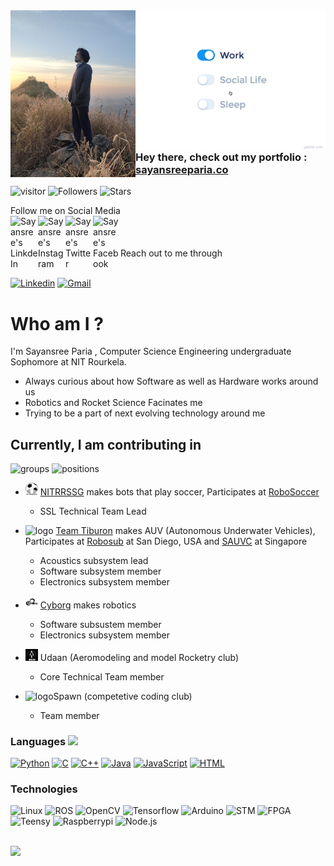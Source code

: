 <img align="left" alt="Sayansree" width="200px" src="https://github.com/Sayansree/Sayansree/blob/main/img/sayansree.jpeg?raw=true" />
 <img src="https://github.com/Sayansree/Sayansree/blob/main/img/life_balance.gif?raw=true" alt="side Image" align="right" width="300" height="auto" />

### Hey there, check out my portfolio : [sayansreeparia.co](https://sayansreeparia.co)       
 ![visitor](https://visitor-badge.glitch.me/badge?page_id=Sayansree.visitor-badge) 
 ![Followers](https://img.shields.io/github/followers/Sayansree?style=plastic)
 ![Stars](https://img.shields.io/github/stars/Sayansree?style=plastic)

<div>
Follow me on Social Media
 <br/>
<a href="https://www.linkedin.com/in/sayansreeparia/">
  <img align="left" alt="Sayansree's LinkdeIn" width="44px" src="https://cdn.jsdelivr.net/npm/simple-icons@v3/icons/linkedin.svg" />
</a>
<a href="https://www.instagram.com/sayansree/">
  <img align="left" alt="Sayansree's Instagram" width="44px" src="https://cdn.jsdelivr.net/npm/simple-icons@v3/icons/instagram.svg" />
</a>
<a href="https://www.twitter.com/SayansreeParia/">
  <img align="left" alt="Sayansree's Twitter" width="44px" src="https://cdn.jsdelivr.net/npm/simple-icons@v3/icons/twitter.svg" />
</a>
<a href="https://www.facebook.com/pariasayansree/">
  <img align="left" alt="Sayansree's Facebook" width="44px" src="https://cdn.jsdelivr.net/npm/simple-icons@v3/icons/facebook.svg" />
</a>
  </div>
<br/>
<br/>
<br/>
Reach out to me through
<br/>
<br/>

[![Linkedin](https://img.shields.io/badge/-SayansreeParia-blue?style=flat&logo=Linkedin&logoColor=white)](https://www.linkedin.com/in/sayansreeparia)
[![Gmail](https://img.shields.io/badge/-sayansreeparia@gmail.com-c14438?style=flat&logo=Gmail&logoColor=white)](mailto:sayansreeparia@gmail.com)

<h1> Who am I ? </h1>  
I'm Sayansree Paria , Computer Science Engineering undergraduate Sophomore at NIT Rourkela.

-  Always curious about how Software as well as Hardware works around us
-  Robotics and Rocket Science Facinates me 
-  Trying to be a part of next evolving technology around me


<h2> Currently, I am contributing in </h2>  

![groups](https://img.shields.io/badge/groups-5-brightgreen)
![positions](https://img.shields.io/badge/positions-8-brightgreen)

-  <img width="20px" src="https://github.com/NITR-Robosoccer-Students-Group/NITRRSSG-web/blob/master/media/logo/favicon-96x96.png" alt="logo"> [NITRRSSG](https://nitrrssg.org) makes bots that play soccer, Participates at [RoboSoccer](https://robosoccer.io) 
   -  SSL Technical Team Lead
   
- <img width="20px" src="https://github.com/auvnitrkl/auvnitrkl.github.io/blob/master/images/logo.png" alt="logo">  [Team Tiburon](https://auvnitrkl.github.io/) makes AUV (Autonomous Underwater Vehicles), Participates at [Robosub](https://robosub.org/) at San Diego, USA and [SAUVC](https://sauvc.org/) at Singapore
   -  Acoustics subsystem lead
   -  Software subsystem member
   -  Electronics subsystem member

- <img width="20px" src="https://github.com/Sayansree/Sayansree/blob/main/img/cyborg.jpeg?raw=true" alt="logo"> [Cyborg](https://cyborg.nitrkl.ac.in) makes robotics 
   -  Software subsustem member
   -  Electronics subsystem member
   
- <img width="20px" src="https://github.com/Sayansree/Sayansree/blob/main/img/udaan.jpeg?raw=true" alt="logo"> Udaan (Aeromodeling and model Rocketry club)
   -  Core Technical Team member

 
- <img width="20px" src="https://scontent-bom1-2.xx.fbcdn.net/v/t1.0-1/p148x148/67820371_2431576013568044_5888664840175616000_n.jpg?_nc_cat=100&ccb=2&_nc_sid=1eb0c7&_nc_ohc=WiFU9Q0YIbsAX9ZMDu8&_nc_ht=scontent-bom1-2.xx&tp=6&oh=e5ab2d78121668ebc7dafa8ef7faa3ad&oe=603528AA" alt="logo">Spawn (competetive coding club)
   -  Team member
  
### Languages <img src="https://media.giphy.com/media/WUlplcMpOCEmTGBtBW/giphy.gif" width="30">

[![Python](https://img.shields.io/badge/-Python-000?&logo=python)](https://github.com/Sayansree?tab=repositories&q=&type=&language=python)
[![C](https://img.shields.io/badge/-C-000?&logo=C)](https://github.com/Sayansree?tab=repositories&q=&type=&language=c)
[![C++](https://img.shields.io/badge/-C++-000?&logo=c%2b%2b&logoColor=00599C)](https://github.com/Sayansree?tab=repositories&q=&type=&language=c++)
[![Java](https://img.shields.io/badge/-Java-000?&logo=Java&logoColor=007396)](https://github.com/Sayansree?tab=repositories&q=&type=&language=java)
[![JavaScript](https://img.shields.io/badge/-JavaScript-000?&logo=JavaScript&logoColor=ddc508)](https://github.com/Sayansree?tab=repositories&q=&type=&language=javascript)
[![HTML](https://img.shields.io/badge/-HTML-000?&logo=HTML&logoColor=4479A1)](https://github.com/Sayansree?tab=repositories&q=&type=&language=html)
<!--![Swift](https://img.shields.io/badge/-Swift-000?&logo=Swift)
[![SQL](https://img.shields.io/badge/-SQL-000?&logo=MySQL&logoColor=4479A1)](https://github.com/Sayansree?tab=repositories&q=&type=&language=sql)
![TypeScript](https://img.shields.io/badge/-TypeScript-000?&logo=TypeScript&logoColor=007ACC) -->

### Technologies

<!--![AWS](https://img.shields.io/badge/-AWS-000?&logo=Amazon-AWS&logoColor=FF9900)
![CI/CD](https://img.shields.io/badge/-CI%2FCD-000?&logo=CircleCI&logoColor=888)#
![Docker](https://img.shields.io/badge/-Docker-000?&logo=Docker)
![Jira](https://img.shields.io/badge/-Jira-000?&logo=Jira-Software&logoColor=0052CC)
![Kubernetes](https://img.shields.io/badge/-Kubernetes-000?&logo=Kubernetes)
![Spring](https://img.shields.io/badge/-Spring-000?&logo=Spring)
![TCP/IP](https://img.shields.io/badge/-TCP%2FIP-000?&logo=Cisco)
-->
![Linux](https://img.shields.io/badge/-Linux-000?&logo=Linux&logoColor=FCC624)
![ROS](https://img.shields.io/badge/-ROS-000?&logo=Ros)
![OpenCV](https://img.shields.io/badge/-OpenCV-000?&logo=OpenCV)
![Tensorflow](https://img.shields.io/badge/-TensorFlow-000?&logo=Tensorflow)
![Arduino](https://img.shields.io/badge/-Arduino-000?&logo=Arduino)
![STM](https://img.shields.io/badge/-STM-000?)
![FPGA](https://img.shields.io/badge/-FPGA-000?)
![Teensy](https://img.shields.io/badge/-Teensy-000?)
![Raspberrypi](https://img.shields.io/badge/-RaspberryPi-000)
![Node.js](https://img.shields.io/badge/-Node.js-000?&logo=node.js)
<!--![React](https://img.shields.io/badge/-React-000?&logo=React)-->
<!--
### Full Stack Projects

[![My Website](https://img.shields.io/badge/-🧬%20My%20Website-000?)](https://github.com/adamalston/v2)
[![COVID-19 Dashboard](https://img.shields.io/badge/-🦠%20COVID‑19%20Dashboard-000?)](https://github.com/adamalston/COVID-19-Dashboard)
[![Summarizer](https://img.shields.io/badge/-📝%20Summarizer-000?)](https://github.com/adamalston/Summarizer)
[![Overwatch](https://img.shields.io/badge/-🔬%20Overwatch-000?)](https://github.com/adamalston/overwatch)
[![KubeSat](https://img.shields.io/badge/-🛰%20KubeSat-000?)](https://github.com/adamalston/kubesat)
[![Voice Poker](https://img.shields.io/badge/-🔊%20Voice%20Poker-000?)](https://github.com/adamalston/Poker)
[![PokémonGo Map](https://img.shields.io/badge/-🗺%20PokémonGo%20Map-000?)](https://github.com/adamalston/PokemonGo-Map)

### Cybersecurity Projects

[![Heartbleed](https://img.shields.io/badge/-🩸%20Heartbleed-000?)](https://github.com/adamalston/Heartbleed)
[![SYN Flood](https://img.shields.io/badge/-🌊%20SYN%20Flood-000?)](https://github.com/adamalston/SYN-Flood)
[![Packet Sniffing & Spoofing](https://img.shields.io/badge/-🗂%20Packet%20Sniffing%20%26%20Spoofing-000?)](https://github.com/adamalston/Packet-Sniffing-and-Spoofing)
[![SQL Injection](https://img.shields.io/badge/-💉%20SQL%20Injection-000?)](https://github.com/adamalston/SQL-Injection)
[![Spectre & Meltdown](https://img.shields.io/badge/-🛡%20Spectre%20%26%20Meltdown-000?)](https://github.com/adamalston/Meltdown-Spectre)
[![Network Tools](https://img.shields.io/badge/-🌐%20Network%20Tools-000?)](https://github.com/adamalston/Network-Tools)
-->


<br> 
<img src="https://github-readme-stats.vercel.app/api?username=Sayansree&show_icons=true&count_private=true&theme=dark&include_all_commits=true">

<!--[![Top Langs](https://github-readme-stats.vercel.app/api/top-langs/?username=Sayansree&theme=onedark)](https://github.com/Sayansree/github-readme-stats)
-->
